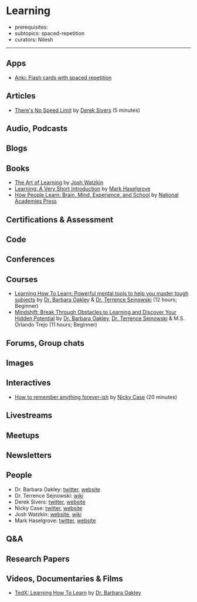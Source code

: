 # Learning

- prerequisites: 
- subtopics: spaced-repetition
- curators: Nilesh

---

## Apps

- [Anki: Flash cards with spaced repetition](https://apps.ankiweb.net/)

## Articles

- [There's No Speed Limit](https://sivers.org/kimo) by [Derek Sivers](#people) (5 minutes)

## Audio, Podcasts

## Blogs

## Books

- [The Art of Learning](https://www.goodreads.com/book/show/857333.The_Art_of_Learning) by [Josh Watzkin](#people)
- [Learning: A Very Short Introduction](https://www.goodreads.com/book/show/27310222-learning) by [Mark Haselgrove](#people)
- [How People Learn: Brain, Mind, Experience, and School](https://www.nap.edu/catalog/9853/how-people-learn-brain-mind-experience-and-school-expanded-edition) by [National Academies Press](https://www.nap.edu)

## Certifications & Assessment

## Code

## Conferences

## Courses

- [Learning How To Learn: Powerful mental tools to help you master tough subjects](https://www.coursera.org/learn/learning-how-to-learn/) by [Dr. Barbara Oakley](#people) & [Dr. Terrence Sejnowski](https://www.coursera.org/instructor/terry) (12 hours; Beginner)
- [Mindshift: Break Through Obstacles to Learning and Discover Your Hidden Potential](https://www.coursera.org/learn/mindshift) by [Dr. Barbara Oakley](#people), [Dr. Terrence Sejnowski](https://www.coursera.org/instructor/terry) & M.S. Orlando Trejo (11 hours; Beginner)

## Forums, Group chats

## Images

## Interactives

- [How to remember anything forever-ish](https://ncase.me/remember/) by [Nicky Case](#people) (20 minutes)

## Livestreams

## Meetups

## Newsletters

## People

- Dr. Barbara Oakley: [twitter](https://twitter.com/barbaraoakley), [website](https://barbaraoakley.com/)
- Dr. Terrence Sejnowski: [wiki](https://en.wikipedia.org/wiki/Terry_Sejnowski)
- Derek Sivers: [twitter](https://apps.ankiweb.net/), [website](https://sivers.org/)
- Nicky Case: [twitter](https://twitter.com/ncasenmare), [website](https://ncase.me/)
- Josh Watzkin: [website](http://www.joshwaitzkin.com/), [wiki](https://en.wikipedia.org/wiki/Joshua_Waitzkin)
- Mark Haselgrove: [twitter](https://twitter.com/MarkHaselgrove), [website](https://www.nottingham.ac.uk/psychology/people/mark.haselgrove)

## Q&A

## Research Papers

## Videos, Documentaries & Films

- [TedX: Learning How To Learn](https://www.youtube.com/watch?v=O96fE1E-rf8) by [Dr. Barbara Oakley](#people)